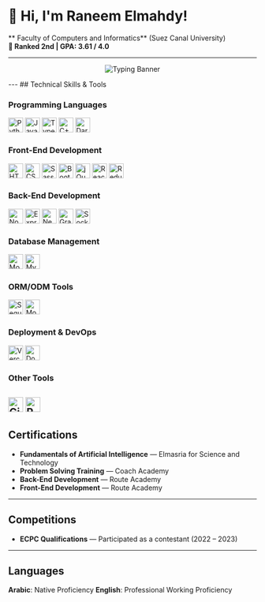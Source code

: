 # 👋 Hi, I'm Raneem Elmahdy!
 
** Faculty of Computers and Informatics** (Suez Canal University)  
**🥈 Ranked 2nd | GPA: 3.61 / 4.0**

---
<div align="center">
  
![Typing Banner](https://readme-typing-svg.demolab.com?font=Fira+Code&weight=600&size=24&pause=1000&color=38BDD8&width=600&lines=I'm+a+software+engineer;specializing+in+backend+development)

</div>
---
## Technical Skills & Tools

### Programming Languages  
<img src="https://cdn.jsdelivr.net/gh/devicons/devicon/icons/python/python-original.svg" width="30" alt="Python" /> <img src="https://cdn.jsdelivr.net/gh/devicons/devicon/icons/javascript/javascript-original.svg" width="30" alt="JavaScript" /> <img src="https://cdn.jsdelivr.net/gh/devicons/devicon/icons/typescript/typescript-original.svg" width="30" alt="TypeScript" /> <img src="https://cdn.jsdelivr.net/gh/devicons/devicon/icons/cplusplus/cplusplus-original.svg" width="30" alt="C++" /> <img src="https://cdn.jsdelivr.net/gh/devicons/devicon/icons/dart/dart-original.svg" width="30" alt="Dart" />

### Front-End Development  
<img src="https://cdn.jsdelivr.net/gh/devicons/devicon/icons/html5/html5-original.svg" width="30" alt="HTML5" /> <img src="https://cdn.jsdelivr.net/gh/devicons/devicon/icons/css3/css3-original.svg" width="30" alt="CSS3" /> <img src="https://cdn.jsdelivr.net/gh/devicons/devicon/icons/sass/sass-original.svg" width="30" alt="Sass" /> <img src="https://cdn.jsdelivr.net/gh/devicons/devicon/icons/bootstrap/bootstrap-original.svg" width="30" alt="Bootstrap" /> <img src="https://cdn.jsdelivr.net/gh/devicons/devicon/icons/jquery/jquery-original.svg" width="30" alt="jQuery" /> <img src="https://cdn.jsdelivr.net/gh/devicons/devicon/icons/react/react-original.svg" width="30" alt="React" /> <img src="https://cdn.jsdelivr.net/gh/devicons/devicon/icons/redux/redux-original.svg" width="30" alt="Redux" />

### Back-End Development  
<img src="https://cdn.jsdelivr.net/gh/devicons/devicon/icons/nodejs/nodejs-original.svg" width="30" alt="Node.js" /> <img src="https://cdn.jsdelivr.net/gh/devicons/devicon/icons/express/express-original.svg" width="30" alt="Express.js" /> <img src="https://cdn.jsdelivr.net/gh/devicons/devicon@latest/icons/nestjs/nestjs-original.svg" width="30" alt="NestJS" /> <img src="https://cdn.jsdelivr.net/gh/devicons/devicon/icons/graphql/graphql-plain.svg" width="30" alt="GraphQL" /> <img src="https://cdn.jsdelivr.net/gh/devicons/devicon/icons/socketio/socketio-original.svg" width="30" alt="Socket.IO" />

### Database Management  
<img src="https://cdn.jsdelivr.net/gh/devicons/devicon/icons/mongodb/mongodb-original.svg" width="30" alt="MongoDB" /> <img src="https://cdn.jsdelivr.net/gh/devicons/devicon/icons/mysql/mysql-original.svg" width="30" alt="MySQL" />

### ORM/ODM Tools  
<img src="https://cdn.jsdelivr.net/gh/devicons/devicon/icons/sequelize/sequelize-original.svg" width="30" alt="Sequelize" /> <img src="https://cdn.jsdelivr.net/gh/devicons/devicon/icons/mongoose/mongoose-original.svg" width="30" alt="Mongoose" />

### Deployment & DevOps  
<img src="https://cdn.jsdelivr.net/gh/devicons/devicon@latest/icons/vercel/vercel-original.svg" width="30" alt="Vercel" />  <img src="https://cdn.jsdelivr.net/gh/devicons/devicon/icons/docker/docker-original.svg" width="30" alt="Docker" />

### Other Tools  
<img src="https://cdn.jsdelivr.net/gh/devicons/devicon/icons/git/git-original.svg" width="30" alt="Git" /> <img src="https://cdn.jsdelivr.net/gh/devicons/devicon/icons/postman/postman-original.svg" width="30" alt="Postman" />
---

## Certifications  

- **Fundamentals of Artificial Intelligence** — Elmasria for Science and Technology  
- **Problem Solving Training** — Coach Academy  
- **Back-End Development** — Route Academy  
- **Front-End Development** — Route Academy  

---

## Competitions  

- **ECPC Qualifications** — Participated as a contestant (2022 – 2023)

---

## Languages  

**Arabic**: Native Proficiency
**English**: Professional Working Proficiency






